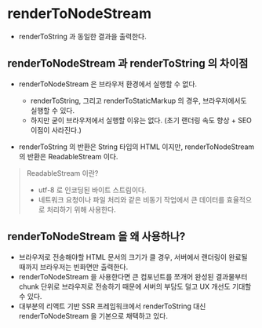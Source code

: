 # renderToNodeStream
- renderToString 과 동일한 결과을 출력한다. 


## renderToNodeStream 과 renderToString 의 차이점
- renderToNodeStream 은 브라우저 환경에서 실행할 수 없다.
  - renderToString, 그리고 renderToStaticMarkup 의 경우, 브라우저에서도 실행할 수 있다. 
  - 하지만 굳이 브라우저에서 실행할 이유는 없다. (초기 랜더링 속도 향상 + SEO 이점이 사라진다.)

- renderToString 의 반환은 String 타입의 HTML 이지만, renderToNodeStream 의 반환은 ReadableStream 이다. 

> ReadableStream 이란?
>
> - utf-8 로 인코딩된 바이트 스트림이다. 
> - 네트워크 요청이나 파일 처리와 같은 비동기 작업에서 큰 데이터를 효율적으로 처리하기 위해 사용한다.


## renderToNodeStream 을 왜 사용하나?
- 브라우저로 전송해야할 HTML 문서의 크기가 클 경우, 서버에서 랜더링이 완료될 때까지 브라우저는 빈화면만 출력한다. 
- renderToNodeStream 을 사용한다면 큰 컴포넌트를 쪼개어 완성된 결과물부터 chunk 단위로 브라우저로 전송하기 때문에 서버의 부담도 덜고 UX 개선도 기대할 수 있다.
- 대부분의 리액트 기반 SSR 프레임워크에서 renderToString 대신 renderToNodeStream 을 기본으로 채택하고 있다.
